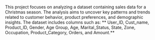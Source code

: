This project focuses on analyzing a dataset containing sales data for a Christmas season. The analysis aims to uncover key patterns and trends related to customer behavior, product preferences, and demographic insights. The dataset includes columns such as: ** User_ID, Cust_name, Product_ID, Gender, Age Group, Age, Marital_Status, State, Zone, Occupation, Product_Category, Orders, and Amount.** 

